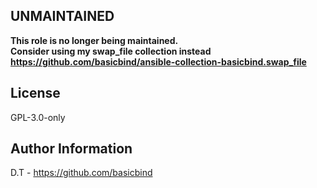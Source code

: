 UNMAINTAINED
-------------
**This role is no longer being maintained.   
Consider using my swap_file collection instead  
https://github.com/basicbind/ansible-collection-basicbind.swap_file**

License
-------

GPL-3.0-only

Author Information
------------------
D.T - https://github.com/basicbind

